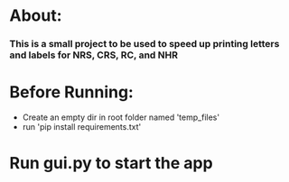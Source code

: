 # About: #
### This is a small project to be used to speed up printing letters and labels for NRS, CRS, RC, and NHR ###

# Before Running: #
  - Create an empty dir in root folder named 'temp_files'
  - run 'pip install requirements.txt'

# Run gui.py to start the app
